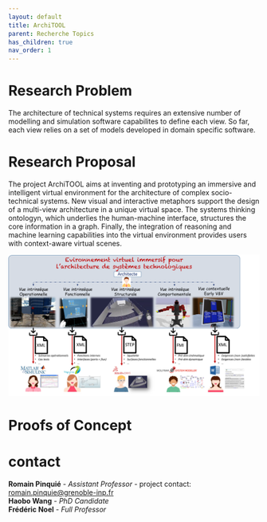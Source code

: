 ```yaml
---
layout: default
title: ArchiTOOL 
parent: Recherche Topics
has_children: true
nav_order: 1
---
```


# Research Problem

The architecture of technical systems requires an extensive number of modelling and simulation software capabilites to define each view. So far, each view relies on a set of models developed in domain specific software.

# Research Proposal

The project ArchiTOOL aims at inventing and prototyping an immersive and intelligent virtual environment for the architecture of complex socio-technical systems. New visual and interactive metaphors support the design of a multi-view architecture in a unique virtual space. The systems thinking ontologyn, which underlies the human-machine interface, structures the core information in a graph. Finally, the integration of reasoning and machine learning capabilities into the virtual environment provides users with context-aware virtual scenes.

![goal.png](/assets/images/goal.png)

# Proofs of Concept 

# contact

**Romain Pinquié** - *Assistant Professor* - project contact: romain.pinquie@grenoble-inp.fr <br/>
**Haobo Wang** - *PhD Candidate*<br/>
**Frédéric Noel** - *Full Professor* <br/>

